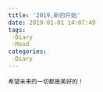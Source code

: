 ```yaml
---
title: '2019,新的开始'
date: 2019-01-01 14:07:49
tags:
 -Diary
 -Mood
categories:
 -Diary
---
```

	希望未来的一切都是美好的！
